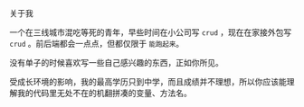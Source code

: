 关于我

一个在三线城市混吃等死的青年，早些时间在小公司写 `crud` ，现在在家接外包写 `crud` 。前后端都会一点点，但都仅限于 `能跑起来`。

没有单子的时候喜欢写一些自己感兴趣的东西，正如你所见。

受成长环境的影响，我的最高学历只到中学，而且成绩并不理想，所以你应该能理解我的代码里无处不在的机翻拼凑的变量、方法名。
